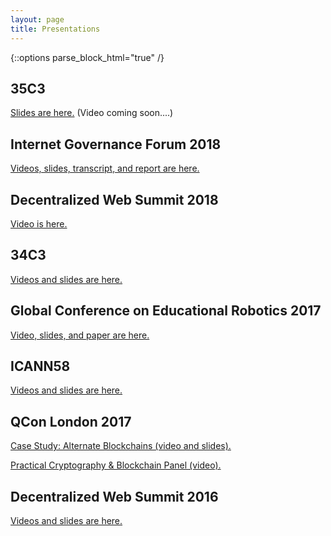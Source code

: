 ```yaml
---
layout: page
title: Presentations
---
```


{::options parse_block_html="true" /}

## 35C3

[Slides are here.]({{site.baseurl}}2019/05/08/35c3-summary.html)  (Video coming soon....)

## Internet Governance Forum 2018

[Videos, slides, transcript, and report are here.]({{site.baseurl}}2019/01/30/internet-governance-forum-2018-summary.html)

## Decentralized Web Summit 2018

[Video is here.]({{site.baseurl}}2018/11/02/decentralized-web-summit-2018-summary.html)

## 34C3

[Videos and slides are here.]({{site.baseurl}}2018/03/19/34c3-slides-videos.html)

## Global Conference on Educational Robotics 2017

[Video, slides, and paper are here.]({{site.baseurl}}2017/08/31/gcer-2017-video.html)

## ICANN58

[Videos and slides are here.]({{site.baseurl}}2017/04/17/icann-58-summary.html)

## QCon London 2017

[Case Study: Alternate Blockchains (video and slides).]({{site.baseurl}}2017/07/28/qcon-london-case-study-video.html)

[Practical Cryptography & Blockchain Panel (video).]({{site.baseurl}}2017/07/05/qcon-london-panel-video.html)

## Decentralized Web Summit 2016

[Videos and slides are here.]({{site.baseurl}}2016/07/03/decentralized-web-summit.html)
